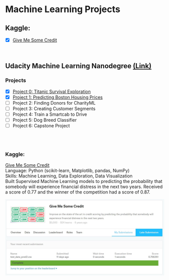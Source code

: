 # Machine Learning Projects

## Kaggle: 
- [x] [Give Me Some Credit](https://github.com/Sally-Ng/Kaggle_Give_Me_Some_Credit/tree/master)

</br>

## Udacity Machine Learning Nanodegree [(Link)](https://github.com/Sally-Ng/Udacity_Machine_Learning_Nanodegree) 

### Projects
- [x] [Project 0: Titanic Survival Exploration]()
- [x] [Project 1: Predicting Boston Housing Prices]()
- [ ] Project 2: Finding Donors for CharityML
- [ ] Project 3: Creating Customer Segments
- [ ] Project 4: Train a Smartcab to Drive
- [ ] Project 5: Dog Breed Classifier
- [ ] Project 6: Capstone Project

</br>
</br>

### Kaggle:
[Give Me Some Credit](https://github.com/Sally-Ng/Kaggle_Give_Me_Some_Credit/tree/master) </br>
Language: Python (scikit-learn, Matplotlib, pandas, NumPy) </br> 
Skills: Machine Learning, Data Exploration, Data Visualization </br>
Built Supervised Machine Learning models to predicting the probability that somebody will experience 
financial distress in the next two years. Received a score of 0.77 and the winner of the competition had a score of 0.87.   

<p align="left">
  <img src="kaggle_give_me_some_credit.JPG" width="800"/>
</p>

